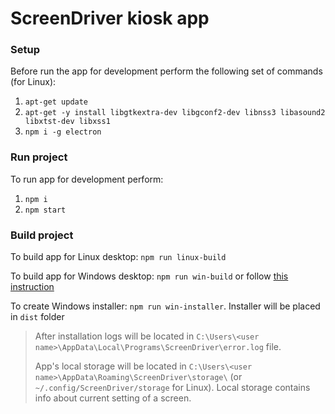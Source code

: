 
# ScreenDriver kiosk app

### Setup
Before run the app for development perform the following set of commands (for Linux):

1. `apt-get update`
1. `apt-get -y install libgtkextra-dev libgconf2-dev libnss3 libasound2 libxtst-dev libxss1`
1. `npm i -g electron`

### Run project 

To run app for development perform:
 
1. `npm i`
1. `npm start`

### Build project

To build app for Linux desktop: `npm run linux-build`

To build app for Windows desktop: `npm run win-build` or follow [this instruction](https://github.com/electron-userland/electron-packager#building-windows-apps-from-non-windows-platforms)

To create Windows installer: `npm run win-installer`. Installer will be placed in `dist` folder  

> After installation logs will be located in `C:\Users\<user name>\AppData\Local\Programs\ScreenDriver\error.log` file. 
>
> App's local storage will be located in `C:\Users\<user name>\AppData\Roaming\ScreenDriver\storage\` (or `~/.config/ScreenDriver/storage` for Linux). Local storage contains info about current setting of a screen.
